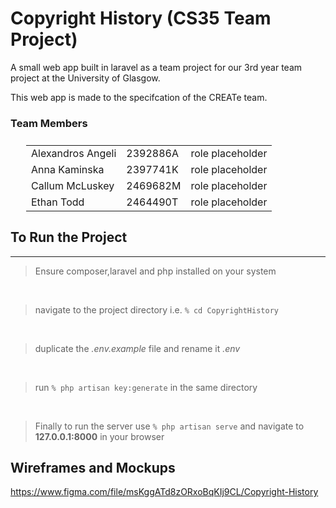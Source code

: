# Copyright History (CS35 Team Project)
A small web app built in laravel as a team project for our 3rd year team project at the University of Glasgow.

This web app is made to the specifcation of the CREATe team.

### Team Members
<table style="margin: 25px 25px">
    <tr>
        <td>Alexandros Angeli</td>
        <td>2392886A</td>
        <td>role placeholder</td>
    </tr>
    <tr>
        <td>Anna Kaminska</td>
        <td>2397741K</td>
        <td>role placeholder</td>
    </tr>
    <tr>
        <td>Callum McLuskey</td>
        <td>2469682M</td>
        <td>role placeholder</td>
    </tr>
    <tr>
        <td>Ethan Todd</td>
        <td>2464490T</td>
        <td>role placeholder</td>
    </tr>
</table>

## To Run the Project
<hr>

> Ensure composer,laravel and php installed on your system
<br>

> navigate to the project directory i.e. ``` % cd CopyrightHistory ```
<br>

> duplicate the <i>.env.example</i> file and rename it <i>.env</i>
<br>

> run ```% php artisan key:generate``` in the same directory
<br>

> Finally to run the server use ``` % php artisan serve ``` and navigate to <b>127.0.0.1:8000</b> in your browser


## Wireframes and Mockups

https://www.figma.com/file/msKggATd8zORxoBqKIj9CL/Copyright-History
